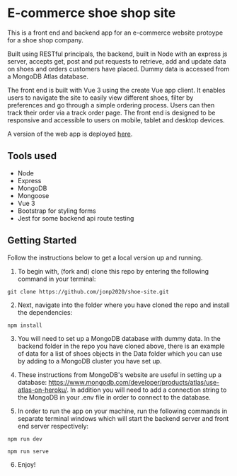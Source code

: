 # E-commerce shoe shop site

This is a front end and backend app for an e-commerce website protoype for a shoe shop company.

Built using RESTful principals, the backend, built in Node with an express js server, accepts get, post and put requests to retrieve, add and update data on shoes and orders customers have placed. Dummy data is accessed from a MongoDB Atlas database. 

The front end is built with Vue 3 using the create Vue app client. It enables users to navigate the site to easily view different shoes, filter by preferences and go through a simple ordering process. Users can then track their order via a track order page. The front end is designed to be responsive and accessible to users on mobile, tablet and desktop devices.

A version of the web app is deployed [here](https://rocky-waters-20841.herokuapp.com/).

## Tools used
- Node
- Express
- MongoDB
- Mongoose
- Vue 3
- Bootstrap for styling forms
- Jest for some backend api route testing

## Getting Started

Follow the instructions below to get a local version up and running.


1. To begin with, (fork and) clone this repo by entering the following command in your terminal:

```
git clone https://github.com/jonp2020/shoe-site.git
```
2. Next, navigate into the folder where you have cloned the repo and install the dependencies:

```
npm install
```
3. You will need to set up a MongoDB database with dummy data. In the backend folder in the repo you have cloned above, there is an example of data for a list of shoes objects in the Data folder which you can use by adding to a MongoDB cluster you have set up.

4. These instructions from MongoDB's website are useful in setting up a database: https://www.mongodb.com/developer/products/atlas/use-atlas-on-heroku/. In addition you will need to add a connection string to the MongoDB in your .env file in order to connect to the database.

5. In order to run the app on your machine, run the following commands in separate terminal windows which will start the backend server and front end server respectively:

```
npm run dev
```
```
npm run serve
```
6. Enjoy!
